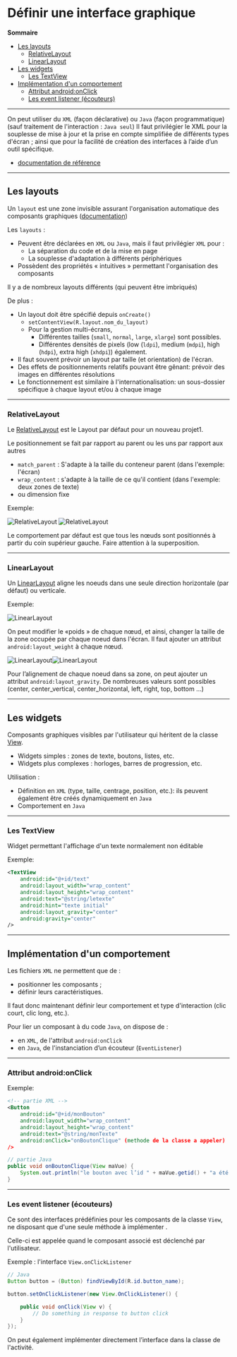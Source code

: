 # Définir une interface graphique

**Sommaire**

* [Les layouts](#les-layouts)
    * [RelativeLayout](#relativelayout)
    * [LinearLayout](#linearlayout)
* [Les widgets](#les-widgets)
    * [Les TextView](#les-textview)
* [Implémentation d'un comportement](#implémentation-dun-comportement)
    * [Attribut android:onClick](#attribut-androidonclick)
    * [Les event listener (écouteurs)](#les-event-listener-écouteurs)

---

On peut utiliser du `XML` (façon déclarative) ou `Java` (façon programmatique) (sauf traitement de l'interaction : `Java seul`) 
Il faut privilégier le XML pour la souplesse de mise à jour et la prise en compte simplifiée de différents types d'écran ; ainsi que pour la facilité de création des interfaces à l’aide d’un outil spécifique.

* [documentation de référence](https://developer.android.com/guide/topics/ui/index.html)

---

## Les layouts

Un `layout` est une zone invisible assurant l'organisation automatique des composants graphiques ([documentation](https://developer.android.com/guide/topics/ui/declaring-layout.html))

Les `layouts` :
* Peuvent être déclarées en `XML` ou `Java`, mais il faut privilégier `XML` pour :
    * La séparation du code et de la mise en page
    * La souplesse d'adaptation à différents périphériques
* Possèdent des propriétés « intuitives » permettant l'organisation des composants

Il y a de nombreux layouts différents (qui peuvent être imbriqués)

De plus :
* Un layout doit être spécifié depuis `onCreate()`
    * `setContentView(R.layout.nom_du_layout)`
    * Pour la gestion multi-écrans,
        * Différentes tailles (`small`, `normal`, `large`, `xlarge`) sont possibles.
        * Différentes densités de pixels (low (`ldpi`), medium (`mdpi`), high (`hdpi`), extra high (`xhdpi`)) également.
* Il faut souvent prévoir un layout par taille (et orientation) de l'écran.
* Des effets de positionnements relatifs pouvant être gênant: prévoir des images en différentes résolutions
* Le fonctionnement est similaire à l'internationalisation: un sous-dossier spécifique à chaque layout et/ou à chaque image

---

### RelativeLayout

Le [RelativeLayout](https://developer.android.com/guide/topics/ui/layout/relative.html) est le Layout par défaut pour un nouveau projet1.

Le positionnement se fait par rapport au parent ou les uns par rapport aux autres
* `match_parent` : S'adapte à la taille du conteneur parent (dans l'exemple: l'écran)
* `wrap_content` : s'adapte à la taille de ce qu'il contient (dans l'exemple: deux zones de texte)
* ou dimension fixe

Exemple:

![RelativeLayout](./images/presentationRelativeLayout2.png)
![RelativeLayout](./images/presentationRelativeLayout.png)

Le comportement par défaut est que tous les nœuds sont positionnés à partir du coin supérieur gauche. Faire attention à la superposition. 

---

### LinearLayout

Un [LinearLayout](https://developer.android.com/guide/topics/ui/layout/linear.html) aligne les noeuds dans une seule direction horizontale (par défaut) ou verticale.

Exemple:

![LinearLayout](./images/presentationLinearLayout.png)

On peut modifier le «poids » de chaque nœud, et ainsi, changer la taille de la zone occupée par chaque noeud dans l'écran. Il faut ajouter un attribut `android:layout_weight` à chaque nœud.

![LinearLayout](./images/presentationLinearLayout2.png)![LinearLayout](./images/presentationLinearLayout3.png)

Pour l’alignement de chaque noeud dans sa zone, on peut ajouter un attribut `android:layout_gravity`. De nombreuses valeurs sont possibles (center, center_vertical, center_horizontal, left, right, top, bottom …)

---

## Les widgets

Composants graphiques visibles par l'utilisateur qui héritent de la classe [View](https://developer.android.com/reference/android/view/View.html).
* Widgets simples : zones de texte, boutons, listes, etc.
* Widgets plus complexes : horloges, barres de progression, etc.

Utilisation :
* Définition en `XML` (type, taille, centrage, position, etc.): ils peuvent également être créés dynamiquement en `Java`
* Comportement en `Java`

---

### Les TextView

Widget permettant l'affichage d'un texte normalement non éditable

Exemple:

```xml
<TextView
    android:id="@+id/text"
    android:layout_width="wrap_content"
    android:layout_height="wrap_content"
    android:text="@string/letexte"
    android:hint="texte initial"
    android:layout_gravity="center"
    android:gravity="center"
/>
```

---

## Implémentation d'un comportement


Les fichiers `XML` ne permettent que de :
* positionner les composants ;
* définir leurs caractéristiques.

Il faut donc maintenant définir leur comportement et type d'interaction (clic court, clic long, etc.).

Pour lier un composant à du code `Java`, on dispose de :
* en `XML`, de l'attribut `android:onClick`
* en `Java`, de l'instanciation d’un écouteur (`EventListener`)

---

### Attribut android:onClick

Exemple:

```xml
<!-- partie XML -->
<Button
    android:id="@+id/monBouton"
    android:layout_width="wrap_content"
    android:layout_height="wrap_content"
    android:text="@string/monTexte"
    android:onClick="onBoutonClique" (methode de la classe a appeler) 
/>
```

```java
// partie Java
public void onBoutonClique(View maVue) {
    System.out.println("le bouton avec l’id " + maVue.getid() + "a été cliqué") ;
}
```

---

### Les event listener (écouteurs)

Ce sont des interfaces prédéfinies pour les composants de la classe `View`, ne disposant que d'une seule méthode à implémenter .

Celle-ci est appelée quand le composant associé est déclenché par l'utilisateur.

Exemple : l'interface `View.onClickListener`

```java
// Java
Button button = (Button) findViewById(R.id.button_name);

button.setOnClickListener(new View.OnClickListener() {

    public void onClick(View v) {
        // Do something in response to button click
    }
});
```
On peut également implémenter directement l’interface dans la classe de l'activité.